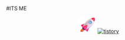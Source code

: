 #ITS ME



<p align="center"><img src="https://raw.githubusercontent.com/yoong-saks/git-main/main/tistory/rocket_1f680.png" style="height: 46px;"/>
<a href="https://flannelsocks.tistory.com/" target=_blank rel=noopener noreferrer style="cursor: pointer;"><img alt="tistory" src="https://user-images.githubusercontent.com/76584961/216338770-66ee5516-a55d-4526-a5b0-386995b215ea.png" style="height: 40px"></a> 
</p>
